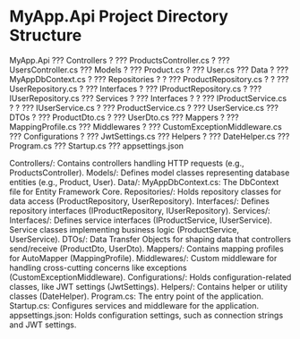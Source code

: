 # MyApp.Api Project Directory Structure

MyApp.Api
??? Controllers
?   ??? ProductsController.cs
?   ??? UsersController.cs
??? Models
?   ??? Product.cs
?   ??? User.cs
??? Data
?   ??? MyAppDbContext.cs
?   ??? Repositories
?   ?   ??? ProductRepository.cs
?   ?   ??? UserRepository.cs
?   ??? Interfaces
?       ??? IProductRepository.cs
?       ??? IUserRepository.cs
??? Services
?   ??? Interfaces
?   ?   ??? IProductService.cs
?   ?   ??? IUserService.cs
?   ??? ProductService.cs
?   ??? UserService.cs
??? DTOs
?   ??? ProductDto.cs
?   ??? UserDto.cs
??? Mappers
?   ??? MappingProfile.cs
??? Middlewares
?   ??? CustomExceptionMiddleware.cs
??? Configurations
?   ??? JwtSettings.cs
??? Helpers
?   ??? DateHelper.cs
??? Program.cs
??? Startup.cs
??? appsettings.json

Controllers/: Contains controllers handling HTTP requests (e.g., ProductsController).
Models/: Defines model classes representing database entities (e.g., Product, User).
Data/:
	MyAppDbContext.cs: The DbContext file for Entity Framework Core.
	Repositories/: Holds repository classes for data access (ProductRepository, UserRepository).
	Interfaces/: Defines repository interfaces (IProductRepository, IUserRepository).
Services/:
	Interfaces/: Defines service interfaces (IProductService, IUserService).
	Service classes implementing business logic (ProductService, UserService).
DTOs/: Data Transfer Objects for shaping data that controllers send/receive (ProductDto, UserDto).
Mappers/: Contains mapping profiles for AutoMapper (MappingProfile).
Middlewares/: Custom middleware for handling cross-cutting concerns like exceptions (CustomExceptionMiddleware).
Configurations/: Holds configuration-related classes, like JWT settings (JwtSettings).
Helpers/: Contains helper or utility classes (DateHelper).
Program.cs: The entry point of the application.
Startup.cs: Configures services and middleware for the application.
appsettings.json: Holds configuration settings, such as connection strings and JWT settings.